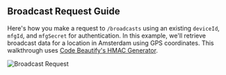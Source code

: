 ## Broadcast Request Guide 

Here's how you make a request to `/broadcasts` using an existing `deviceId`, `mfgId`, and `mfgSecret` for authentication. In this example, we'll retrieve broadcast data for a location in Amsterdam using GPS coordinates. This walkthrough uses [Code Beautify's HMAC Generator](http://codebeautify.org/hmac-generator).

![Broadcast Request](https://d16co4vs2i1241.cloudfront.net/uploads/tutorial_image/file/682977108091209448/c212ceeee2af37b83177228752c71f3b437969fdd3c4561d61eab3f136aa1fc3/column_sized_Broadcast-Request.gif)

